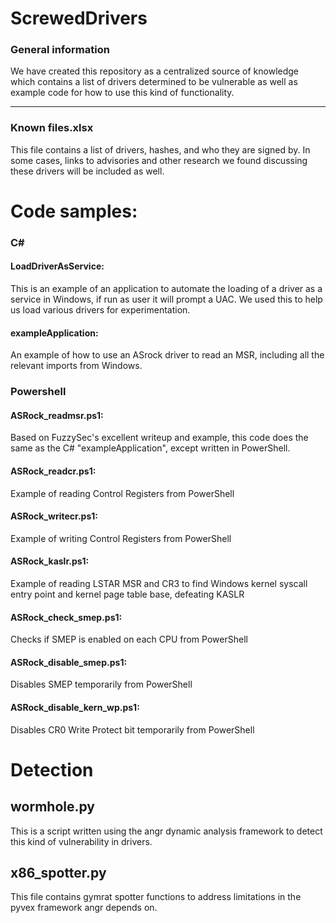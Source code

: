 ScrewedDrivers
======

### General information
We have created this repository as a centralized source of knowledge which contains a list of drivers determined to be vulnerable as well as example code for how to use this kind of functionality.

***
### Known files.xlsx 
This file contains a list of drivers, hashes, and who they are signed by.  In some cases, links to advisories and other research we found discussing these drivers will be included as well.

# Code samples:
### C#
#### LoadDriverAsService: 
This is an example of an application to automate the loading of a driver as a service in Windows, if run as user it will prompt a UAC. We used this to help us load various drivers for experimentation.
#### exampleApplication: 
An example of how to use an ASrock driver to read an MSR, including all the relevant imports from Windows.

### Powershell
#### ASRock_readmsr.ps1:
Based on FuzzySec's excellent writeup and example, this code does the same as the C# "exampleApplication", except written in PowerShell.

#### ASRock_readcr.ps1:
Example of reading Control Registers from PowerShell

#### ASRock_writecr.ps1:
Example of writing Control Registers from PowerShell

#### ASRock_kaslr.ps1:
Example of reading LSTAR MSR and CR3 to find Windows kernel syscall entry point and kernel page table base, defeating KASLR

#### ASRock_check_smep.ps1:
Checks if SMEP is enabled on each CPU from PowerShell

#### ASRock_disable_smep.ps1:
Disables SMEP temporarily from PowerShell

#### ASRock_disable_kern_wp.ps1:
Disables CR0 Write Protect bit temporarily from PowerShell 

# Detection
## wormhole.py
This is a script written using the angr dynamic analysis framework to detect this kind of vulnerability in drivers.

## x86_spotter.py
This file contains gymrat spotter functions to address limitations in the pyvex framework angr depends on.

